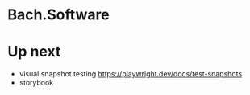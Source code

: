 # Bach.Software

# Up next

- visual snapshot testing https://playwright.dev/docs/test-snapshots
- storybook